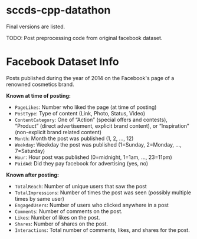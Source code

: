 # sccds-cpp-datathon

Final versions are listed.

TODO: Post preprocessing code from original facebook dataset.


# Facebook Dataset Info

Posts published during the year of 2014 on the Facebook's page of a renowned cosmetics brand.

**Known at time of posting:**

* ``PageLikes``: Number who liked the page (at time of posting)
* ``PostType``: Type of content (Link, Photo, Status, Video)
* ``ContentCategory``: One of “Action” (special offers and contests), “Product” (direct advertisement, explicit brand content), or “Inspiration” (non-explicit brand related content)
* ``Month``: Month the post was published (1, 2, …, 12)
* ``Weekday``: Weekday the post was published (1=Sunday, 2=Monday, …, 7=Saturday)
* ``Hour``: Hour post was published (0=midnight, 1=1am, …, 23=11pm)
* ``PaidAd``: Did they pay facebook for advertising (yes, no)

**Known after posting:**

* ``TotalReach``: Number of unique users that saw the post
* ``TotalImpressions``: Number of times the post was seen (possibly multiple times by same user)
* ``EngagedUsers``: Number of users who clicked anywhere in a post
* ``Comments``: Number of comments on the post.
* ``Likes``: Number of likes on the post.
* ``Shares``: Number of shares on the post.
* ``Interactions``: Total number of comments, likes, and shares for the post.






